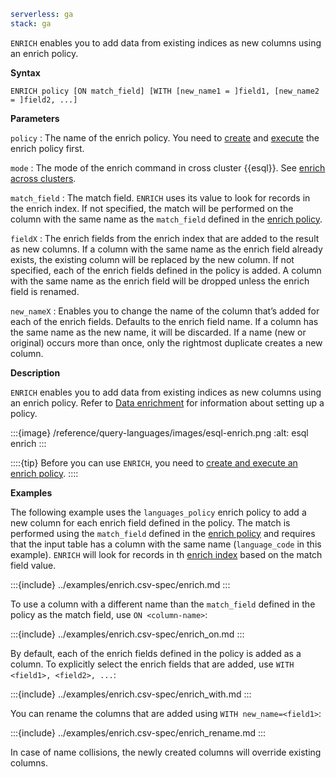 ```yaml {applies_to}
serverless: ga
stack: ga
```

`ENRICH` enables you to add data from existing indices as new columns using an
enrich policy.

**Syntax**

```esql
ENRICH policy [ON match_field] [WITH [new_name1 = ]field1, [new_name2 = ]field2, ...]
```

**Parameters**

`policy`
:   The name of the enrich policy.
    You need to [create](/reference/query-languages/esql/esql-enrich-data.md#esql-set-up-enrich-policy)
    and [execute](/reference/query-languages/esql/esql-enrich-data.md#esql-execute-enrich-policy)
    the enrich policy first.

`mode`
:   The mode of the enrich command in cross cluster {{esql}}.
    See [enrich across clusters](elasticsearch://reference/query-languages/esql/esql-cross-clusters.md#ccq-enrich).

`match_field`
:   The match field. `ENRICH` uses its value to look for records in the enrich
    index. If not specified, the match will be performed on the column with the same
    name as the `match_field` defined in the [enrich policy](/reference/query-languages/esql/esql-enrich-data.md#esql-enrich-policy).

`fieldX`
:   The enrich fields from the enrich index that are added to the result as new
    columns. If a column with the same name as the enrich field already exists, the
    existing column will be replaced by the new column. If not specified, each of
    the enrich fields defined in the policy is added.
    A column with the same name as the enrich field will be dropped unless the
    enrich field is renamed.

`new_nameX`
:   Enables you to change the name of the column that’s added for each of the enrich
    fields. Defaults to the enrich field name.
    If a column has the same name as the new name, it will be discarded.
    If a name (new or original) occurs more than once, only the rightmost duplicate
    creates a new column.

**Description**

`ENRICH` enables you to add data from existing indices as new columns using an
enrich policy. Refer to [Data enrichment](/reference/query-languages/esql/esql-enrich-data.md)
for information about setting up a policy.

:::{image} /reference/query-languages/images/esql-enrich.png
:alt: esql enrich
:::

::::{tip}
Before you can use `ENRICH`, you need to [create and execute an enrich policy](/reference/query-languages/esql/esql-enrich-data.md#esql-set-up-enrich-policy).
::::


**Examples**

The following example uses the `languages_policy` enrich policy to add a new
column for each enrich field defined in the policy. The match is performed using
the `match_field` defined in the [enrich policy](/reference/query-languages/esql/esql-enrich-data.md#esql-enrich-policy) and
requires that the input table has a column with the same name (`language_code`
in this example). `ENRICH` will look for records in th
[enrich index](/reference/query-languages/esql/esql-enrich-data.md#esql-enrich-index)
based on the match field value.

:::{include} ../examples/enrich.csv-spec/enrich.md
:::

To use a column with a different name than the `match_field` defined in the
policy as the match field, use `ON <column-name>`:

:::{include} ../examples/enrich.csv-spec/enrich_on.md
:::

By default, each of the enrich fields defined in the policy is added as a
column. To explicitly select the enrich fields that are added, use
`WITH <field1>, <field2>, ...`:

:::{include} ../examples/enrich.csv-spec/enrich_with.md
:::

You can rename the columns that are added using `WITH new_name=<field1>`:

:::{include} ../examples/enrich.csv-spec/enrich_rename.md
:::

In case of name collisions, the newly created columns will override existing
columns.
